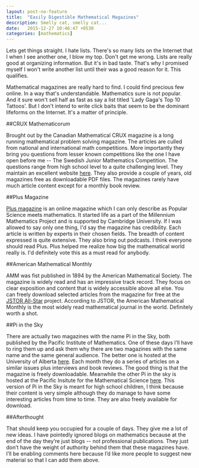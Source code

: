 ```yaml
---
layout: post-no-feature
title:  "Easily Digestible Mathematical Magazines"
description: Smelly cat, smelly cat...
date:   2015-12-27 10:46:47 +0530
categories: [mathematics]
---
```


<span class = "initial">L</span>ets get things straight. I hate lists. There's so many lists on the Internet that I when I see another one, I blow my top. Don't get me wrong. Lists are really good at organizing information. But it's in bad taste. That's why I promised myself I won't write another list until their was a good reason for it. This qualifies.

Mathematical magazines are really hard to find. I could find precious few online. In a way that's understandable. Mathematics sure is not popular. And it sure won't sell half as fast as say a list titled 'Lady Gaga's Top 10 Tattoos'. But I don't intend to write click baits that seem to be the dominant lifeforms on the Internet. It's a matter of principle. 

##CRUX Mathematicorum

Brought out by the Canadian Mathematical CRUX magazine is a long running mathematical problem solving magazine. The articles are culled from national and international math competitions. More importantly they bring you questions from lesser known competitions like the one I have open before me -- The Swedish Junior Mathematics Competition. The questions range from high school level to a quite challenging level. They maintain an excellent website [here](https://cms.math.ca/crux). They also provide a couple of years, old magazines free as downloadable PDF files. The magazines rarely have much article content except for a monthly book review.

##Plus Magazine

[Plus magazine](https://plus.maths.org) is an online magazine which I can only describe as Popular Science meets mathematics. It started life as a part of the Millennium Mathematics Project and is supported by Cambridge University. If I was allowed to say only one thing, I'd say the magazine has credibility. Each article is written by experts in their chosen fields. The breadth of content expressed is quite extensive. They also bring out podcasts. I think everyone should read Plus. Plus helped me realize how big the mathematical world really is. I'd definitely vote this as a must read for anybody.

##American Mathematical Monthly

AMM was fist published in 1894 by the American Mathematical Society. The magazine is widely read and has an impressive track record. They focus on clear exposition and content that is widely accessible above all else. You can freely download selected articles from the magazine for free at the [JSTOR All-Star](http://www.maa.org/press/periodicals/american-mathematical-monthly/jstor-all-stars-emthe-american-mathematical-monthlyem) project. According to JSTOR, the American Mathematical Monthly is the most widely read mathematical journal in the world. Definitely worth a shot. 

##Pi in the Sky

There are actually two magazines with the name Pi in the Sky, both published by the Pacific Institute of Mathematics. One of these days I’ll have to ring them up and ask them why there are two magazines with the same name and the same general audience. The better one is hosted at the University of Alberta [here](https://www.math.ualberta.ca/pi/). Each month they do a series of articles on a similar issues plus interviews and book reviews. The good thing is that the magazine is freely downloadable. Meanwhile the other Pi in the sky is hosted at the Pacific Insitute for the Mathematical Science [here](http://www.pims.math.ca/resources/publications/pi-sky). This version of Pi in the Sky is meant for high school children, I think because their content is very simple although they do manage to have some interesting articles from time to time. They are also freely available for download.


##Afterthought

That should keep you occupied for a couple of days. They give me a lot of new ideas. I have pointedly ignored blogs on mathematics because at the end of the day they’re just blogs -- not professional publications. They just don’t have the weight of authority behind them that these magazines have. I’ll be enabling  comments here because I’d like more people to suggest new material so that I can add them above.